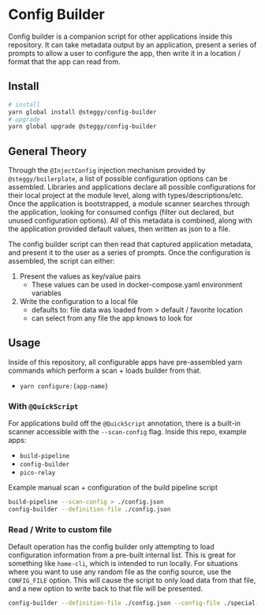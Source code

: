 # Config Builder

Config builder is a companion script for other applications inside this repository.
It can take metadata output by an application, present a series of prompts to allow a user to configure the app,
then write it in a location / format that the app can read from.

## Install

```bash
# install
yarn global install @steggy/config-builder
# upgrade
yarn global upgrade @steggy/config-builder
```

## General Theory

Through the `@InjectConfig` injection mechanism provided by `@steggy/boilerplate`, a list of possible configuration options can be assembled.
Libraries and applications declare all possible configurations for their local project at the module level, along with types/descriptions/etc.
Once the application is bootstrapped, a module scanner searches through the application, looking for consumed configs (filter out declared, but unused configuration options).
All of this metadata is combined, along with the application provided default values, then written as json to a file.

The config builder script can then read that captured application metadata, and present it to the user as a series of prompts.
Once the configuration is assembled, the script can either:

1) Present the values as key/value pairs
   - These values can be used in docker-compose.yaml environment variables
2) Write the configuration to a local file
   - defaults to: file data was loaded from > default / favorite location
   - can select from any file the app knows to look for

## Usage

Inside of this repository, all configurable apps have pre-assembled yarn commands which perform a scan + loads builder from that.

- `yarn configure:{app-name}`

### With `@QuickScript`

For applications build off the `@QuickScript` annotation, there is a built-in scanner accessible with the `--scan-config` flag.
Inside this repo, example apps:

- `build-pipeline`
- `config-builder`
- `pico-relay`

Example manual scan + configuration of the build pipeline script

```bash
build-pipeline --scan-config > ./config.json
config-builder --definition-file ./config.json
```

### Read / Write to custom file

Default operation has the config builder only attempting to load configuration information from a pre-built internal list.
This is great for something like `home-cli`, which is intended to run locally.
For situations where you want to use any random file as the config source, use the `CONFIG_FILE` option.
This will cause the script to only load data from that file, and a new option to write back to that file will be presented.

```bash
config-builder --definition-file ./config.json --config-file ./special-config.ini
```
